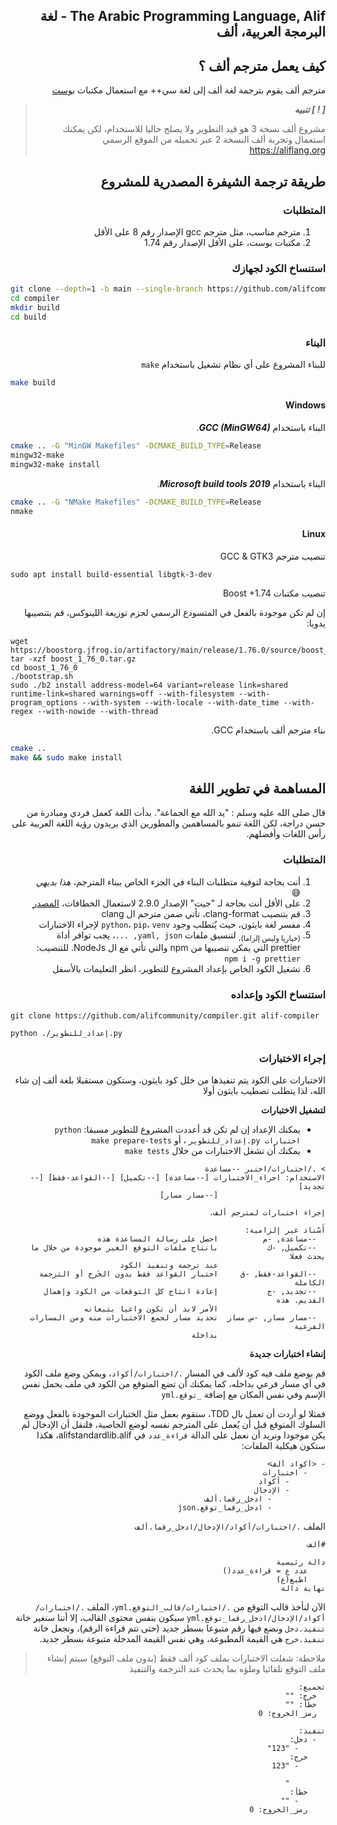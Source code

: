 <div dir=rtl>

## The Arabic Programming Language, Alif - لغة البرمجة العربية، ألف

## كيف يعمل مترجم ألف ؟

مترجم ألف يقوم بترجمة لغة ألف إلى لغة سي++ مع استعمال مكتبات [بوست](https://boost.org)

> **_[ ! ] تنبيه_**
>
> مشروع ألف نسخة 3 هو قيد التطوير ولا يصلح حاليا للاستخدام، لكن يمكنك استعمال وتجربة ألف النسخة 2 عبر تحميله من الموقع الرسمي https://aliflang.org

## طريقة ترجمة الشيفرة المصدرية للمشروع

### المتطلبات

1. مترجم مناسب، مثل مترجم gcc الإصدار رقم 8 على الأقل
2. مكتبات بوست، على الأقل الإصدار رقم 1.74

### استنساخ الكود لجهازك

<div dir=ltr>

```bash
git clone --depth=1 -b main --single-branch https://github.com/alifcommunity/compiler.git
cd compiler
mkdir build
cd build
```

</div>

### البناء

للبناء المشروع على أي نظام تشغيل باستخدام `make`

<div dir=ltr>

```bash
make build
```

</div>

#### Windows

البناء باستخدام **_GCC (MinGW64)_**.

<div dir=ltr>

```bash
cmake .. -G "MinGW Makefiles" -DCMAKE_BUILD_TYPE=Release
mingw32-make
mingw32-make install
```

</div>

البناء باستخدام **_Microsoft build tools 2019_**.

<div dir=ltr>

```bash
cmake .. -G "NMake Makefiles" -DCMAKE_BUILD_TYPE=Release
nmake
```

</div>

#### Linux

تنصيب مترجم GCC & GTK3

<div dir=ltr>

```
sudo apt install build-essential libgtk-3-dev
```

</div>

تنصيب مكتبات Boost +1.74

إن لم تكن موجودة بالفعل في المتسودع الرسمي لحزم توزيعة اللينوكس، قم بتنصيبها يدويا:

<div dir=ltr>

```
wget https://boostorg.jfrog.io/artifactory/main/release/1.76.0/source/boost_1_76_0.tar.gz
tar -xzf boost_1_76_0.tar.gz
cd boost_1_76_0
./bootstrap.sh
sudo ./b2 install address-model=64 variant=release link=shared runtime-link=shared warnings=off --with-filesystem --with-program_options --with-system --with-locale --with-date_time --with-regex --with-nowide --with-thread
```

</div>

بناء مترجم ألف باستخدام GCC.

<div dir=ltr>

```bash
cmake ..
make && sudo make install
```

</div>

## المساهمة في تطوير اللغة

قال صلى الله عليه وسلم : "يد الله مع الجماعة". بدأت اللغة كعمل فردي ومبادرة من حسن دراجة، لكن اللغة تنمو بالمساهمين والمطورين الذي يريدون رؤية اللغة العربية على رأس اللغات وأفضلهم.

### المتطلبات

1. أنت بحاجة لتوفية متطلبات البناء في الجزء الخاص ببناء المترجم، _هذا بديهي_ 😅
2. على الأقل أنت بحاجة لـ "جيت" الإصدار 2.9.0 لاستعمال الخطافات، [المصدر](https://stackoverflow.com/questions/39332407/git-hooks-applying-git-config-core-hookspath)
3. قم بتنصيب clang-format، تأتي ضمن مترجم ال clang
4. مفسر لغة بايثون، حيث يٌتطلب وجود `python`، `pip`، `venv` لإجراء الاختبارات
5. <sub>(خياريا وليس إلزاما)،</sub> لتنسيق ملفات `yaml, json, ...`، يجب توافر أداة prettier التي يمكن تنصيبها من npm والتي تأتي مع ال NodeJs. للتنصيب: `npm i -g prettier`
6. تشغيل الكود الخاص بإعداد المشروع للتطوير، انظر التعليمات بالأسفل

### استنساخ الكود وإعداده

<div dir=ltr>

```
git clone https://github.com/alifcommunity/compiler.git alif-compiler
```

```
python ./إعداد_للتطوير.py
```

</div>

### إجراء الاختبارات

الاختبارات على الكود يتم تنفيذها من خلل كود بايثون، وستكون مستقبلا بلغة ألف إن شاء الله، لذا يتطلب تصطيب بايثون أولا

**لتشغيل الاختبارات**

- يمكنك الإعداد إن لم تكن قد أعددت المشروع للتطوير مسبقا: <span dir=ltr>`python إعداد_للتطوير.py اختبارات`</span> ، أو `make prepare-tests`
- يمكنك أن تشغل الاختبارات من خلال `make tests`

```
> ./اختبارات/اختبر --مساعدة
الاستخدام: اجراء_الاختبارات [--مساعدة] [--تكميل] [--القواعد-فقط] [--تجديد]
                        [--مسار مسار]

إجراء اختبارات لمترجم ألف.

أَسْناد غير إلزامية:
  --مساعدة, -م          احصل على رسالة المساعدة هذه
  --تكميل, -ك           بانتاج ملفات التوقع الغير موجودة من خلال ما يحدث فعلا
                        عند ترجمة وتنفيذ الكود
  --القواعد-فقط, -ق     اختبار القواعد فقط بدون الخَرج أو الترجمة الكاملة
  --تجديد, -ج           إعادة انتاج كل التوقعات من الكود وإهمال القديم. هذه
                        الأمر لابد أن تكون واعيا بتبعاته
  --مسار مسار, -س مسار  تحديد مسار لجمع الاختبارات منه ومن المسارات الفرعية
                        بداخلة
```

**إنشاء اختبارات جديدة**

قم بوضع ملف فيه كود لألف في المسار `./اختبارات/أكواد`، ويمكن وضع ملف الكود في أي مسار فرعي بداخله، كما يمكنك أن تضع المتوقع من الكود في ملف يحمل نفس الإسم وفي نفس المكان مع إضافة `_توقع.yml`

فمثلا لو أردت أن تعمل بال TDD، سنقوم بعمل مثل الختبارات الموجودة بالفعل ووضع السلوك المتوقع قبل أن يُعمل على المترجم نفسه لوضع الخاصية، فلنقل أن الإدخال لم يكن موجودا ونريد أن نعمل على الدالة `قراءة_عدد` في alifstandardlib.alif، هكذا ستكون هيكلية الملفات:

```
- <أكواد ألف>
    - اختبارات
        - أكواد
        - الإدخال
            - ادخل_رقما.ألف
            - ادخل_رقما_توقع.json
```

الملف `./اختبارات/أكواد/الإدخال/ادخل_رقما.ألف`

```
#ألف

دالة رئيسية
    عدد ع = قراءة_عدد()
    اطبع(ع)
نهاية دالة
```

الآن لنأخذ قالب التوقع من `./اختبارات/قالب_التوقع.yml`، الملف `./اختبارات/أكواد/الإدخال/ادخل_رقما_توقع.yml` سيكون بنفس محتوى القالب، إلا أننا سنغير خانة `تنفيذ.دخل` ونضع فيها رقم متبوعا بسطر جديد (حتى تتم قراءة الرقم)، ونجعل خانة `تنفيذ.خرج` هي القيمة المطبوعة، وهي نفس القيمة المدخلة متبوعة بسطر جديد.

> ملاحطة: شغلت الاختبارات بملف كود ألف فقط (بدون ملف التوقع) سيتم إنشاء ملف التوقع تلقائيا وملؤه بما يحدث عند الترجمة والتنفيذ

```
تجميع:
  خرج: ""
  خطأ: ""
  رمز_الخروج: 0

تنفيذ:
  - دخل:
      - "123"
    خرج:
      - "123

        "
    خطأ:
      - ""
    رمز_الخروج: 0
```
